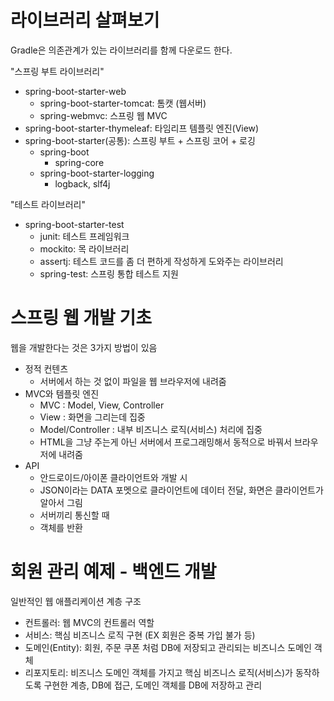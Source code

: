 # 라이브러리 살펴보기
Gradle은 의존관계가 있는 라이브러리를 함께 다운로드 한다.

"스프링 부트 라이브러리"
+ spring-boot-starter-web
  + spring-boot-starter-tomcat: 톰캣 (웹서버)
  + spring-webmvc: 스프링 웹 MVC
+ spring-boot-starter-thymeleaf: 타임리프 템플릿 엔진(View)
+ spring-boot-starter(공통): 스프링 부트 + 스프링 코어 + 로깅
  + spring-boot
    + spring-core
  + spring-boot-starter-logging
    + logback, slf4j
    
"테스트 라이브러리"
+ spring-boot-starter-test 
  + junit: 테스트 프레임워크
  + mockito: 목 라이브러리
  + assertj: 테스트 코드를 좀 더 편하게 작성하게 도와주는 라이브러리
  + spring-test: 스프링 통합 테스트 지원


# 스프링 웹 개발 기초
웹을 개발한다는 것은 3가지 방법이 있음

+ 정적 컨텐츠
  + 서버에서 하는 것 없이 파일을 웹 브라우저에 내려줌
+ MVC와 템플릿 엔진
  + MVC : Model, View, Controller
  + View : 화면을 그리는데 집중
  + Model/Controller : 내부 비즈니스 로직(서비스) 처리에 집중
  + HTML을 그냥 주는게 아닌 서버에서 프로그래밍해서 동적으로 바꿔서 브라우저에 내려줌
+ API
  + 안드로이드/아이폰 클라이언트와 개발 시 
  + JSON이라는 DATA 포멧으로 클라이언트에 데이터 전달, 화면은 클라이언트가 알아서 그림
  + 서버끼리 통신할 때
  + 객체를 반환


# 회원 관리 예제 - 백엔드 개발
일반적인 웹 애플리케이션 계층 구조
+ 컨트롤러: 웹 MVC의 컨트롤러 역할
+ 서비스: 핵심 비즈니스 로직 구현 (EX 회원은 중복 가입 불가 등)
+ 도메인(Entity): 회원, 주문 쿠폰 처럼 DB에 저장되고 관리되는 비즈니스 도메인 객체
+ 리포지토리: 비즈니스 도메인 객체를 가지고 핵심 비즈니스 로직(서비스)가 동작하도록 구현한 계층, DB에 접근, 도메인 객체를 DB에 저장하고 관리

